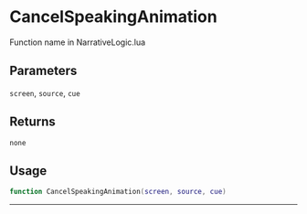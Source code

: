# CancelSpeakingAnimation
Function name in NarrativeLogic.lua
## Parameters
`screen`, `source`, `cue`
## Returns
`none`
## Usage
```lua
function CancelSpeakingAnimation(screen, source, cue)
```
---
